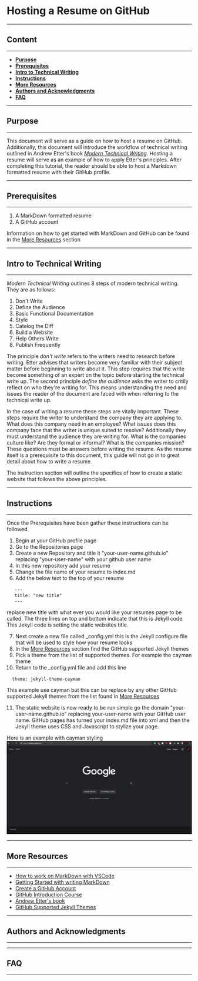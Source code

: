 # **Hosting a Resume on GitHub**
***
## **Content**
***
  - [**Purpose**](#purpose)
  - [**Prerequisites**](#prerequisites)
  - [**Intro to Technical Writing**](#intro-to-technical-writing)
  - [**Instructions**](#instructions)
  - [**More Resources**](#more-resources)
  - [**Authors and Acknowledgments**](#authors-and-acknowledgments)
  - [**FAQ**](#faq)
***
## **Purpose**
***  
This document will serve as a guide on how to host a resume on GitHub. Additionally, this document will introduce the workflow of technical writing outlined in Andrew Etter's book [_Modern Technical Writing_][Andrew's Book]. Hosting a resume will serve as an example of how to apply Etter's principles. After completing this tutorial, the reader should be able to host a Markdown formatted resume with their GitHub profile.
***
## **Prerequisites**
***
1. A MarkDown formatted resume
2. A GitHub account

Information on how to get started with MarkDown and GitHub can be found in the [More Resources](#more-resources) section
***
## **Intro to Technical Writing**
***
_Modern Technical Writing_ outlines 8 steps of modern technical writing. They are as follows:
1. Don't Write 
2. Define the Audience
3. Basic Functional Documentation
4. Style
5. Catalog the Diff
6. Build a Website 
7. Help Others Write 
8. Publish Frequently  

The principle _don't write_ refers to the writers need to research before writing. Etter advises that writers become very familiar with their subject matter before beginning to write about it. This step requires that the write become something of an expert on the topic before starting the technical write up. The second principle _define the audience_ asks the writer to critily reflect on who they're writing for. This means understanding the need and issues the reader of the document are faced with when referring to the technical write up.  

In the case of writing a resume these steps are vitally important. These steps require the writer to understand the company they are applying to. What does this company need in an employee? What issues does this company face that the writer is unique suited to resolve? Additionally they must understand the audience they are writing for. What is the companies culture like? Are they formal or informal? What is the companies mission? These questions must be answers before writing the resume. As the resume itself is a prerequisite to this document, this guide will not go in to great detail about how to write a resume.  

The instruction section will outline the specifics of how to create a static website that follows the above principles.
***
## **Instructions**
***
Once the Prerequisites have been gather these instructions can be followed.  
1. Begin at your GitHub profile page
2. Go to the Repositories page 
3. Create a new Repository and title it "your-user-name.github.io" replacing "your-user-name" with your github user name
4. In this new repository add your resume
5. Change the file name of your resume to index.md
6. Add the below text to the top of your resume
```
   ---
   title: "new title"
   ---
```
replace new title with what ever you would like your resumes page to be called. The three lines on top and bottom indicate that this is Jekyll code. This Jekyll code is setting the static websites title.

7. Next create a new file called _config.yml this is the Jekyll configure file that will be used to style how your resume looks
8. In the [More Resources](#more-resources) section find the GitHub supported Jekyll themes
9.  Pick a theme from the list of supported themes. For example the cayman theme
10.  Return to the _config.yml file and add this line
```
  theme: jekyll-theme-cayman   
```
This example use cayman but this can be replace by any other GitHub supported Jekyll themes from the list found in [More Resources](#more-resources)

11.  The static website is now ready to be run simple go the domain "your-user-name.github.io" replacing your-user-name with your GitHub user name. GitHub pages has turned your index.md file into xml and then the Jekyll theme uses CSS and Javascript to stylize your page.

Here is an example with cayman styling
![Hosted Resume](TechCommA2.gif)
 
***
## **More Resources**
***
* [How to work on MarkDown with VSCode][MarkDown VSCode]
* [Getting Started with writing MarkDown][MarkDown tutor]
* [Create a GitHub Account][GitHub Create]
* [GitHub Introduction Course][GitHub Intro]
* [Andrew Etter's book][Andrew's Book]
* [GitHub Supported Jekyll Themes][GitHub Themes]

***
## **Authors and Acknowledgments**
***
***
## **FAQ**
***


[MarkDown VSCode]: https://code.visualstudio.com/docs/languages/markdown
[MarkDown tutor]: https://www.markdowntutorial.com
[Andrew's Book]: https://www.amazon.ca/Modern-Technical-Writing-Introduction-Documentation-ebook/dp/B01A2QL9SS
[GitHub Create]: https://github.com/join
[GitHub Intro]: https://lab.github.com/githubtraining/introduction-to-github
[GitHub Themes]: https://pages.github.com/themes/
